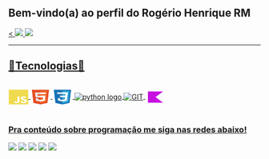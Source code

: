## Bem-vindo(a) ao perfil do Rogério Henrique RM 

 <div>
   <a href="https://github.com/Rogério Henrique RM">
   <
    <img height="180em" src="https://github-readme-stats.vercel.app/api?username=RogerioHenriqueRM&show_icons=true&theme=tokyonight&include_all_commits=true&count_private=true"/>
   <img height="180em" src="https://github-readme-stats.vercel.app/api/top-langs/?username=RogerioHenriqueRM&layout=compact&langs_count=6&theme=tokyonight"/>
</div>

<hr>
<h2>👾Tecnologias🤖 </h2>
<div style="display: inline_block"><br>
  <img align="center" alt="Js" height="30" width="40" src="https://raw.githubusercontent.com/devicons/devicon/master/icons/javascript/javascript-plain.svg">
  <img align="center" alt="HTML" height="30" width="40" src="https://raw.githubusercontent.com/devicons/devicon/master/icons/html5/html5-original.svg">
  <img align="center" alt="CSS" height="30" width="40" src="https://raw.githubusercontent.com/devicons/devicon/master/icons/css3/css3-original.svg">
  <img src="https://cdn.jsdelivr.net/gh/devicons/devicon/icons/python/python-original.svg" height="30"  width="40" align="center" alt="python logo" >
  <img align="center" alt="GIT" height="30" width="40" src="https://img.icons8.com/color/48/git.png" >
  <img align="center" alt="kotlin" height="30" width="40" src="https://raw.githubusercontent.com/devicons/devicon/master/icons/kotlin/kotlin-plain.svg">
 
</div>
 
<br>
 
### Pra conteúdo sobre programação me siga nas redes abaixo!
 
<div> 
  <a href="https://www.youtube.com/" target="_blank"><img src="https://img.shields.io/badge/YouTube-FF0000?style=for-the-badge&logo=youtube&logoColor=white" target="_blank"></a>
  <a href="https://instagram.com/rog.henr/" target="_blank"><img src="https://img.shields.io/badge/-Instagram-%23E4405F?style=for-the-badge&logo=instagram&logoColor=white" target="_blank"></a>
 <a href="https://discord.gg/" target="_blank"><img src="https://img.shields.io/badge/Discord-7289DA?style=for-the-badge&logo=discord&logoColor=white" target="_blank"></a> 
  <a href = "https://mail.google.com/mail/compose=DmwnWtDwjRltlWXgWCwTJjGZphZgMkdvRsghczbmkSsfkqLtxXdrwbQQFDfSWgVCJjSNGZjZsVpL"><img src="https://img.shields.io/badge/-Gmail-%23333?style=for-the-badge&logo=gmail&logoColor=white" target="_blank"></a>
  <a href="https://www.linkedin.com/in/rog%C3%A9rio-henrique-rocha-de-matos-3423aa2ba/" target="_blank"><img src="https://img.shields.io/badge/-LinkedIn-%230077B5?style=for-the-badge&logo=linkedin&logoColor=white" target="_blank"></a>
</div>



<!--
**rogerio-henrique-rocha-de-matos/rogerio-henrique-rocha-de-matos** is a ✨ _special_ ✨ repository because its `README.md` (this file) appears on your GitHub profile.

Here are some ideas to get you started:

- 🔭 I’m currently working on ...
- 🌱 I’m currently learning ...
- 👯 I’m looking to collaborate on ...
- 🤔 I’m looking for help with ...
- 💬 Ask me about ...
- 📫 How to reach me: ...
- 😄 Pronouns: ...
- ⚡ Fun fact: ...
-->

